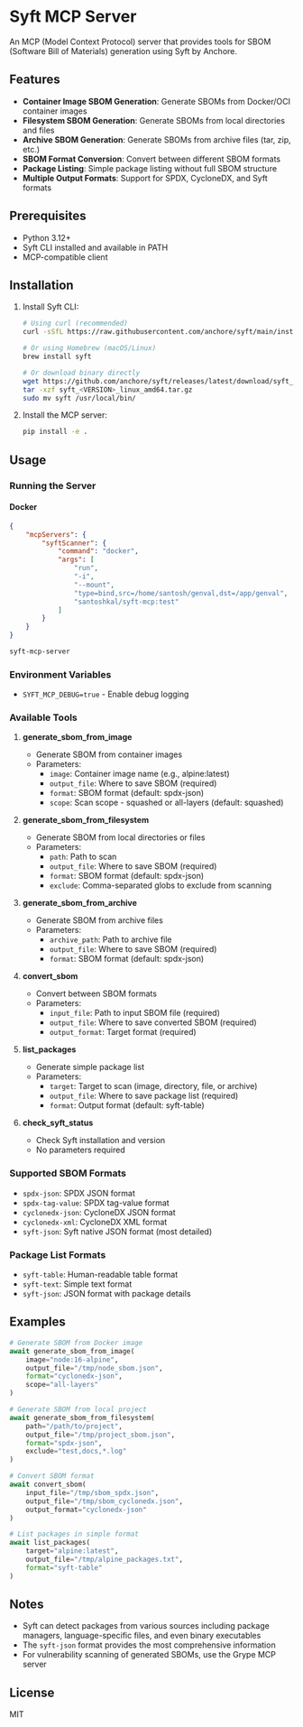 # Syft MCP Server

An MCP (Model Context Protocol) server that provides tools for SBOM (Software Bill of Materials) generation using Syft by Anchore.

## Features

- **Container Image SBOM Generation**: Generate SBOMs from Docker/OCI container images
- **Filesystem SBOM Generation**: Generate SBOMs from local directories and files
- **Archive SBOM Generation**: Generate SBOMs from archive files (tar, zip, etc.)
- **SBOM Format Conversion**: Convert between different SBOM formats
- **Package Listing**: Simple package listing without full SBOM structure
- **Multiple Output Formats**: Support for SPDX, CycloneDX, and Syft formats

## Prerequisites

- Python 3.12+
- Syft CLI installed and available in PATH
- MCP-compatible client

## Installation

1. Install Syft CLI:
   ```bash
   # Using curl (recommended)
   curl -sSfL https://raw.githubusercontent.com/anchore/syft/main/install.sh | sh -s -- -b /usr/local/bin

   # Or using Homebrew (macOS/Linux)
   brew install syft

   # Or download binary directly
   wget https://github.com/anchore/syft/releases/latest/download/syft_<VERSION>_linux_amd64.tar.gz
   tar -xzf syft_<VERSION>_linux_amd64.tar.gz
   sudo mv syft /usr/local/bin/
   ```

2. Install the MCP server:
   ```bash
   pip install -e .
   ```

## Usage

### Running the Server

#### Docker

```json
{
    "mcpServers": {
        "syftScanner": {
            "command": "docker",
            "args": [
                "run",
                "-i",
                "--mount",
                "type=bind,src=/home/santosh/genval,dst=/app/genval",
                "santoshkal/syft-mcp:test"
            ]
        }
    }
}
```


```bash
syft-mcp-server
```

### Environment Variables

- `SYFT_MCP_DEBUG=true` - Enable debug logging

### Available Tools

1. **generate_sbom_from_image**
   - Generate SBOM from container images
   - Parameters:
     - `image`: Container image name (e.g., alpine:latest)
     - `output_file`: Where to save SBOM (required)
     - `format`: SBOM format (default: spdx-json)
     - `scope`: Scan scope - squashed or all-layers (default: squashed)

2. **generate_sbom_from_filesystem**
   - Generate SBOM from local directories or files
   - Parameters:
     - `path`: Path to scan
     - `output_file`: Where to save SBOM (required)
     - `format`: SBOM format (default: spdx-json)
     - `exclude`: Comma-separated globs to exclude from scanning

3. **generate_sbom_from_archive**
   - Generate SBOM from archive files
   - Parameters:
     - `archive_path`: Path to archive file
     - `output_file`: Where to save SBOM (required)
     - `format`: SBOM format (default: spdx-json)

4. **convert_sbom**
   - Convert between SBOM formats
   - Parameters:
     - `input_file`: Path to input SBOM file (required)
     - `output_file`: Where to save converted SBOM (required)
     - `output_format`: Target format (required)

5. **list_packages**
   - Generate simple package list
   - Parameters:
     - `target`: Target to scan (image, directory, file, or archive)
     - `output_file`: Where to save package list (required)
     - `format`: Output format (default: syft-table)

6. **check_syft_status**
   - Check Syft installation and version
   - No parameters required

### Supported SBOM Formats

- `spdx-json`: SPDX JSON format
- `spdx-tag-value`: SPDX tag-value format
- `cyclonedx-json`: CycloneDX JSON format
- `cyclonedx-xml`: CycloneDX XML format
- `syft-json`: Syft native JSON format (most detailed)

### Package List Formats

- `syft-table`: Human-readable table format
- `syft-text`: Simple text format
- `syft-json`: JSON format with package details

## Examples

```python
# Generate SBOM from Docker image
await generate_sbom_from_image(
    image="node:16-alpine",
    output_file="/tmp/node_sbom.json",
    format="cyclonedx-json",
    scope="all-layers"
)

# Generate SBOM from local project
await generate_sbom_from_filesystem(
    path="/path/to/project",
    output_file="/tmp/project_sbom.json",
    format="spdx-json",
    exclude="test,docs,*.log"
)

# Convert SBOM format
await convert_sbom(
    input_file="/tmp/sbom_spdx.json",
    output_file="/tmp/sbom_cyclonedx.json",
    output_format="cyclonedx-json"
)

# List packages in simple format
await list_packages(
    target="alpine:latest",
    output_file="/tmp/alpine_packages.txt",
    format="syft-table"
)
```

## Notes

- Syft can detect packages from various sources including package managers, language-specific files, and even binary executables
- The `syft-json` format provides the most comprehensive information
- For vulnerability scanning of generated SBOMs, use the Grype MCP server

## License

MIT
